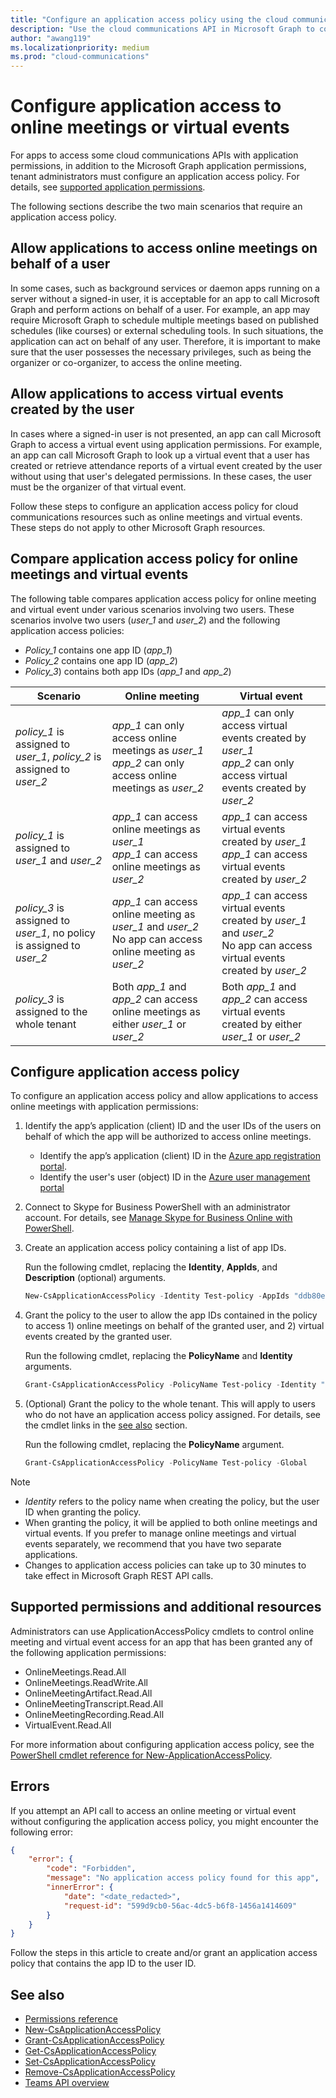 ```yaml
---
title: "Configure an application access policy using the cloud communications API"
description: "Use the cloud communications API in Microsoft Graph to configure an access policy that allows applications to access cloud communications resources."
author: "awang119"
ms.localizationpriority: medium
ms.prod: "cloud-communications"
---
```


# Configure application access to online meetings or virtual events

For apps to access some cloud communications APIs with application permissions, in addition to the Microsoft Graph application permissions, tenant administrators must configure an application access policy. For details, see [supported application permissions](#supported-permissions-and-additional-resources).

The following sections describe the two main scenarios that require an application access policy.

## Allow applications to access online meetings on behalf of a user

In some cases, such as background services or daemon apps running on a server without a signed-in user, it is acceptable for an app to call Microsoft Graph and perform actions on behalf of a user. For example, an app may require Microsoft Graph to schedule multiple meetings based on published schedules (like courses) or external scheduling tools. In such situations, the application can act on behalf of any user. Therefore, it is important to make sure that the user possesses the necessary privileges, such as being the organizer or co-organizer, to access the online meeting.

## Allow applications to access virtual events created by the user

In cases where a signed-in user is not presented, an app can call Microsoft Graph to access a virtual event using application permissions. For example, an app can call Microsoft Graph to look up a virtual event that a user has created or retrieve attendance reports of a virtual event created by the user without using that user's delegated permissions. In these cases, the user must be the organizer of that virtual event.

Follow these steps to configure an application access policy for cloud communications resources such as online meetings and virtual events. These steps do not apply to other Microsoft Graph resources.

## Compare application access policy for online meetings and virtual events

The following table compares application access policy for online meeting and virtual event under various scenarios involving two users. These scenarios involve two users (_user_1_ and _user_2_) and the following application access policies:

- _Policy_1_ contains one app ID (_app_1_)
- _Policy_2_ contains one app ID (_app_2_)
- _Policy_3_) contains both app IDs (_app_1_ and _app_2_)

| Scenario | Online meeting | Virtual event |
|----------|----------------|---------------|
| _policy_1_ is assigned to _user_1_, _policy_2_ is assigned to _user_2_ | _app_1_ can only access online meetings as _user_1_<br>_app_2_ can only access online meetings as _user_2_ | _app_1_ can only access virtual events created by _user_1_<br>_app_2_ can only access virtual events created by _user_2_ |
| _policy_1_ is assigned to _user_1_ and _user_2_ | _app_1_ can access online meetings as _user_1_<br>_app_1_ can access online meetings as _user_2_ | _app_1_ can access virtual events created by _user_1_<br>_app_1_ can access virtual events created by _user_2_ |
| _policy_3_ is assigned to _user_1_, no policy is assigned to _user_2_ | _app_1_ can access online meeting as _user_1_ and _user_2_<br>No app can access online meeting as _user_2_ | _app_1_ can access virtual events created by _user_1_ and _user_2_<br>No app can access virtual events created by _user_2_ |
| _policy_3_ is assigned to the whole tenant | Both _app_1_ and _app_2_ can access online meetings as either _user_1_ or _user_2_ |  Both _app_1_ and _app_2_ can access virtual events created by either _user_1_ or _user_2_ |

## Configure application access policy

To configure an application access policy and allow applications to access online meetings with application permissions:

1. Identify the app’s application (client) ID and the user IDs of the users on behalf of which the app will be authorized to access online meetings.

    - Identify the app’s application (client) ID in the [Azure app registration portal](https://portal.azure.com/#blade/Microsoft_AAD_RegisteredApps/ApplicationsListBlade).
    - Identify the user's user (object) ID in the [Azure user management portal](https://portal.azure.com/#blade/Microsoft_AAD_IAM/UsersManagementMenuBlade)

2. Connect to Skype for Business PowerShell with an administrator account. For details, see [Manage Skype for Business Online with PowerShell](/microsoft-365/enterprise/manage-skype-for-business-online-with-microsoft-365-powershell).

3. Create an application access policy containing a list of app IDs.

    Run the following cmdlet, replacing the **Identity**, **AppIds**, and **Description** (optional) arguments.

    ```powershell
    New-CsApplicationAccessPolicy -Identity Test-policy -AppIds "ddb80e06-92f3-4978-bc22-a0eee85e6a9e", "ccb80e06-92f3-4978-bc22-a0eee85e6a9e", "bbb80e06-92f3-4978-bc22-a0eee85e6a9e" -Description "description here"
    ```

4. Grant the policy to the user to allow the app IDs contained in the policy to access  1) online meetings on behalf of the granted user, and 2) virtual events created by the granted user.

   Run the following cmdlet, replacing the **PolicyName** and **Identity** arguments.

   ```powershell
   Grant-CsApplicationAccessPolicy -PolicyName Test-policy -Identity "748d2cbb-3b55-40ed-8c34-2eae5932b22a"
   ```

5. (Optional) Grant the policy to the whole tenant. This will apply to users who do not have an application access policy assigned. For details, see the cmdlet links in the [see also](#see-also) section.

   Run the following cmdlet, replacing the **PolicyName** argument.

   ```powershell
   Grant-CsApplicationAccessPolicy -PolicyName Test-policy -Global
   ```

> [!NOTE]
>
> - _Identity_ refers to the policy name when creating the policy, but the user ID when granting the policy.
> - When granting the policy, it will be applied to both online meetings and virtual events. If you prefer to manage online meetings and virtual events separately, we recommend that you have two separate applications.
> - Changes to application access policies can take up to 30 minutes to take effect in Microsoft Graph REST API calls.

## Supported permissions and additional resources

Administrators can use ApplicationAccessPolicy cmdlets to control online meeting and virtual event access for an app that has been granted any of the following application permissions:

- OnlineMeetings.Read.All
- OnlineMeetings.ReadWrite.All
- OnlineMeetingArtifact.Read.All
- OnlineMeetingTranscript.Read.All
- OnlineMeetingRecording.Read.All
- VirtualEvent.Read.All

For more information about configuring application access policy, see the [PowerShell cmdlet reference for New-ApplicationAccessPolicy](/powershell/module/skype/new-csapplicationaccesspolicy).

## Errors

If you attempt an API call to access an online meeting or virtual event without configuring the application access policy, you might encounter the following error: 

```json
{
    "error": {
        "code": "Forbidden",
        "message": "No application access policy found for this app",
        "innerError": {
            "date": "<date_redacted>",
            "request-id": "599d9cb0-56ac-4dc5-b6f8-1456a1414609"
        }
    }
}
```

Follow the steps in this article to create and/or grant an application access policy that contains the app ID to the user ID.

## See also

- [Permissions reference](permissions-reference.md)
- [New-CsApplicationAccessPolicy](/powershell/module/skype/new-csapplicationaccesspolicy)
- [Grant-CsApplicationAccessPolicy](/powershell/module/skype/grant-csapplicationaccesspolicy)
- [Get-CsApplicationAccessPolicy](/powershell/module/skype/get-csapplicationaccesspolicy)
- [Set-CsApplicationAccessPolicy](/powershell/module/skype/set-csapplicationaccesspolicy)
- [Remove-CsApplicationAccessPolicy](/powershell/module/skype/remove-csapplicationaccesspolicy)
- [Teams API overview](teams-concept-overview.md)
